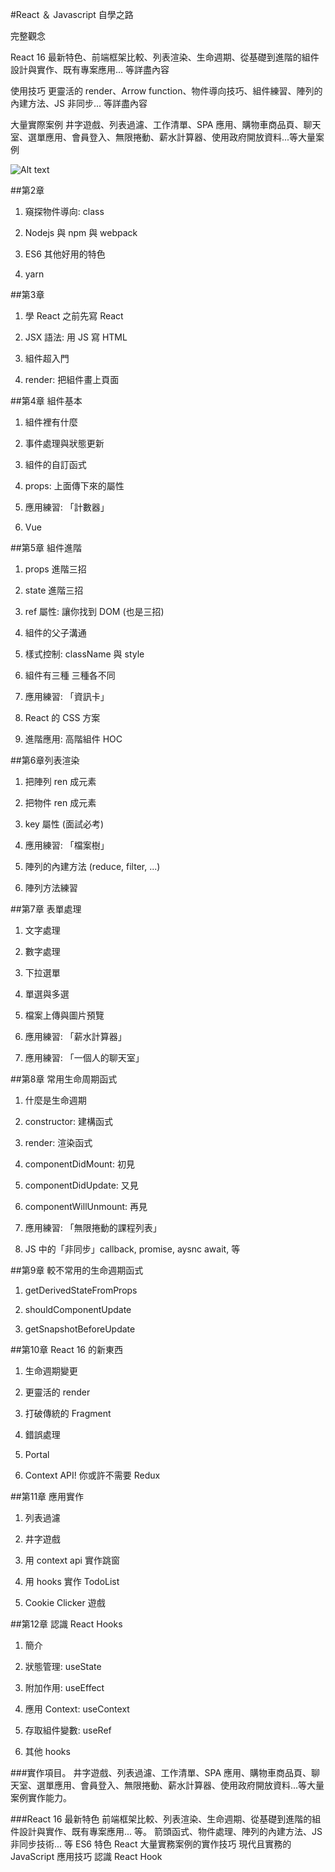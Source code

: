 #React ＆ Javascript 自學之路

完整觀念

React 16 最新特色、前端框架比較、列表渲染、生命週期、從基礎到進階的組件設計與實作、既有專案應用... 等詳盡內容

使用技巧
更靈活的 render、Arrow function、物件導向技巧、組件練習、陣列的內建方法、JS 非同步... 等詳盡內容

大量實際案例
井字遊戲、列表過濾、工作清單、SPA 應用、購物車商品頁、聊天室、選單應用、會員登入、無限捲動、薪水計算器、使用政府開放資料...等大量案例

![Alt text](https://cdn.hiskio.com/images/ScG18o0SI78fmD4 "optional title")





##第2章

1. 窺探物件導向: class

2. Nodejs 與 npm 與 webpack

3. ES6 其他好用的特色

4. yarn


##第3章

1. 學 React 之前先寫 React

2. JSX 語法: 用 JS 寫 HTML

3. 組件超入門

4. render: 把組件畫上頁面

##第4章 組件基本

1. 組件裡有什麼

2. 事件處理與狀態更新

3. 組件的自訂函式

4. props: 上面傳下來的屬性

5. 應用練習: 「計數器」

6. Vue

##第5章 組件進階

1. props 進階三招

2. state 進階三招

3. ref 屬性: 讓你找到 DOM (也是三招)

4. 組件的父子溝通

5. 樣式控制: className 與 style

6. 組件有三種 三種各不同

7. 應用練習: 「資訊卡」

8. React 的 CSS 方案

9. 進階應用: 高階組件 HOC


##第6章列表渲染

1. 把陣列 ren 成元素

2. 把物件 ren 成元素

3. key 屬性 (面試必考)

4. 應用練習: 「檔案樹」

5. 陣列的內建方法 (reduce, filter, ...)

6. 陣列方法練習


##第7章 表單處理

1. 文字處理

2. 數字處理

3. 下拉選單

4. 單選與多選

5. 檔案上傳與圖片預覽

6. 應用練習: 「薪水計算器」

7. 應用練習: 「一個人的聊天室」

##第8章 常用生命周期函式

1. 什麼是生命週期

2. constructor: 建構函式

3. render: 渲染函式

4. componentDidMount: 初見

5. componentDidUpdate: 又見

6. componentWillUnmount: 再見

7. 應用練習: 「無限捲動的課程列表」

8.  JS 中的「非同步」callback, promise, aysnc await, 等


##第9章 較不常用的生命週期函式

1. getDerivedStateFromProps

2. shouldComponentUpdate

3. getSnapshotBeforeUpdate

##第10章 React 16 的新東西

1. 生命週期變更

2. 更靈活的 render

3. 打破傳統的 Fragment

4. 錯誤處理

5. Portal

6. Context API! 你或許不需要 Redux

##第11章 應用實作

1. 列表過濾

2. 井字遊戲

3. 用 context api 實作跳窗

4. 用 hooks 實作 TodoList

5. Cookie Clicker 遊戲

##第12章 認識 React Hooks

1. 簡介

2. 狀態管理: useState

3. 附加作用: useEffect

4. 應用 Context: useContext

5. 存取組件變數: useRef

6. 其他 hooks

###實作項目。
井字遊戲、列表過濾、工作清單、SPA 應用、購物車商品頁、聊天室、選單應用、會員登入、無限捲動、薪水計算器、使用政府開放資料...等大量案例實作能力。

###React 16 最新特色
前端框架比較、列表渲染、生命週期、從基礎到進階的組件設計與實作、既有專案應用... 等。
箭頭函式、物件處理、陣列的內建方法、JS 非同步技術... 等 ES6 特色
React 大量實務案例的實作技巧
現代且實務的 JavaScript 應用技巧
認識 React Hook
